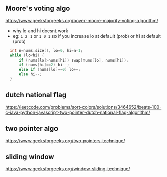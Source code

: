 ## Moore's voting algo
https://www.geeksforgeeks.org/boyer-moore-majority-voting-algorithm/
- why lo and hi doesnt work
- eg: `1 2 1` or `1 0 1` so if you increase lo at default (prob) or hi at default (prob)
```cpp
  int n=nums.size(), lo=0, hi=n-1;
  while (lo<hi) {
      if (nums[lo]>nums[hi]) swap(nums[lo], nums[hi]); 
      if (nums[hi]==2) hi--;
      else if (nums[lo]==0) lo++;
      else hi--;
  }
```
## dutch national flag 
https://leetcode.com/problems/sort-colors/solutions/3464652/beats-100-c-java-python-javascript-two-pointer-dutch-national-flag-algorithm/

## two pointer algo
https://www.geeksforgeeks.org/two-pointers-technique/

## sliding window
https://www.geeksforgeeks.org/window-sliding-technique/
